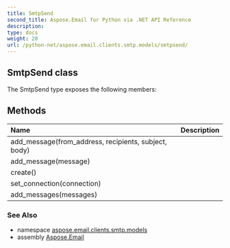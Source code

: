 ```yaml
---
title: SmtpSend
second_title: Aspose.Email for Python via .NET API Reference
description: 
type: docs
weight: 20
url: /python-net/aspose.email.clients.smtp.models/smtpsend/
---
```


## SmtpSend class



The SmtpSend type exposes the following members:
## Methods
| Name | Description |
| :- | :- |
|add_message(from_address, recipients, subject, body)|  |
|add_message(message)|  |
|create()|  |
|set_connection(connection)|  |
|add_messages(messages)|  |

### See Also

* namespace [aspose.email.clients.smtp.models](/python-net/aspose.email.clients.smtp.models/)
* assembly [Aspose.Email](/python-net/)

